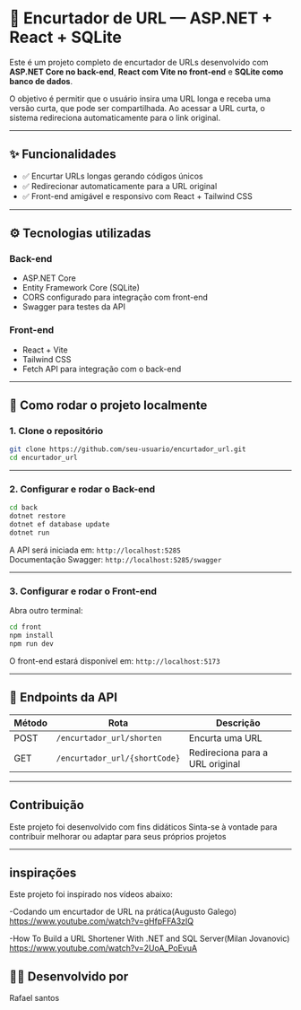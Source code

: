 # 🔗 Encurtador de URL — ASP.NET + React + SQLite

Este é um projeto completo de encurtador de URLs desenvolvido com **ASP.NET Core no back-end**, **React com Vite no front-end** e **SQLite como banco de dados**.

O objetivo é permitir que o usuário insira uma URL longa e receba uma versão curta, que pode ser compartilhada. Ao acessar a URL curta, o sistema redireciona automaticamente para o link original.

---

## ✨ Funcionalidades

- ✅ Encurtar URLs longas gerando códigos únicos
- ✅ Redirecionar automaticamente para a URL original
- ✅ Front-end amigável e responsivo com React + Tailwind CSS

---

## ⚙️ Tecnologias utilizadas

### Back-end
- ASP.NET Core
- Entity Framework Core (SQLite)
- CORS configurado para integração com front-end
- Swagger para testes da API

### Front-end
- React + Vite
- Tailwind CSS
- Fetch API para integração com o back-end

---

## 🚀 Como rodar o projeto localmente

### 1. Clone o repositório
```bash
git clone https://github.com/seu-usuario/encurtador_url.git
cd encurtador_url
```

---

### 2. Configurar e rodar o Back-end
```bash
cd back
dotnet restore
dotnet ef database update
dotnet run
```

A API será iniciada em: `http://localhost:5285`  
Documentação Swagger: `http://localhost:5285/swagger`

---

### 3. Configurar e rodar o Front-end
Abra outro terminal:
```bash
cd front
npm install
npm run dev
```

O front-end estará disponível em: `http://localhost:5173`

---

## 📌 Endpoints da API

| Método | Rota                               | Descrição                               |
|--------|------------------------------------|------------------------------------------|
| POST   | `/encurtador_url/shorten`          | Encurta uma URL                          |
| GET    | `/encurtador_url/{shortCode}`      | Redireciona para a URL original          |

---


##  Contribuição

Este projeto foi desenvolvido com fins didáticos
Sinta-se à vontade para contribuir melhorar ou adaptar para seus próprios projetos

---

##  inspirações

Este projeto foi inspirado nos vídeos abaixo:

-Codando um encurtador de URL na prática(Augusto Galego)
https://www.youtube.com/watch?v=gHfpFFA3zIQ

-How To Build a URL Shortener With .NET and SQL Server(Milan Jovanovic)
https://www.youtube.com/watch?v=2UoA_PoEvuA

## 👨‍💻 Desenvolvido por

Rafael santos  
